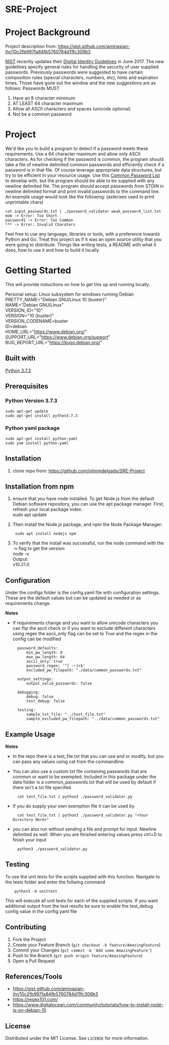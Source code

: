 # SRE-Project

# Project Background
Project description from: https://gist.github.com/aminasian-ihr/10c2fb997fa84fb5760784d11fc309b3

[NIST](https://www.nist.gov/) recently updates their [Digital Identity Guidelines](https://pages.nist.gov/800-63-3/) in June 2017.
The new guidelines specify general rules for handling the security of user supplied passwords.
Previously passwords were suggested to have certain composition rules (special characters, numbers, etc), hints and expiration times.
Those have gone out the window and the new suggestions are as follows:
Passwords MUST
1. Have an 8 character minimum 
2. AT LEAST 64 character maximum
2. Allow all ASCII characters and spaces (unicode optional)
4. Not be a common password

# Project
We'd like you to build a program to detect if a password meets these requirements. Use a 64 character maximum and allow only ASCII characters.
As for checking if the password is common, the program should take a file of newline delimited common passwords and efficiently check if a password is in that file. Of course leverage appropriate data structures, but try to be efficient in your resource usage.
Use this [Common Password List](https://github.com/danielmiessler/SecLists/raw/master/Passwords/Common-Credentials/10-million-password-list-top-1000000.txt) to develop with, but the program should be able to be supplied with any newline delimited file.
The program should accept passwords from STDIN in newline delimited format and print invalid passwords to the command line.
An example usage would look like the following: (asterixes used to print unprintable chars)
```
cat input_passwords.txt | ./password_validator weak_password_list.txt
mom -> Error: Too Short
password1 -> Error: Too Common
*** -> Error: Invalid Charaters
```
Feel free to use any language, libraries or tools, with a preference towards Python and Go. Treat this project as if it was an open source utility that you were going to distribute. Things like writing tests, a README with what it does, how to use it and how to build it locally.

# Getting Started
This will provide instuctions on how to get this up and running locally. 

Personal setup: Linux subsystem for windows running Debian  
PRETTY_NAME="Debian GNU/Linux 10 (buster)"  
NAME="Debian GNU/Linux"  
VERSION_ID="10"  
VERSION="10 (buster)"  
VERSION_CODENAME=buster  
ID=debian  
HOME_URL="https://www.debian.org/"  
SUPPORT_URL="https://www.debian.org/support"  
BUG_REPORT_URL="https://bugs.debian.org/"  

## Built with
[Python 3.7.3](https://www.python.org/downloads/release/python-373/)

## Prerequisites
### Python Version 3.7.3
    sudo apt-get update
    sudo apt-get install python3.7.3

### Python yaml package
    sudo apt-get install python-yaml
    sudo yum install python-yaml

## Installation
1. clone repo from: https://github.com/johnmdelgado/SRE-Project

## Installation from npm
1. ensure that you have node installed. To get Node.js from the default Debian software repository, you can use the apt package manager. First, refresh your local package index:  
        sudo apt update  

2. Then install the Node.js package, and npm the Node Package Manager:  

        sudo apt install nodejs npm
3. To verify that the install was successful, run the node command with the -v flag to get the version:  
        node -v  
        Output:  
        v10.21.0

## Configuration
Under the configs folder is the config.yaml file with configuration settings. These are the default values but can be updated as needed or as requirements change.  

**Notes**  
* If requirements change and you want to allow unicode characters you can flip the ascii check or if you want to exclude different characters using regex the ascii_only flag can be set to True and the regex in the config can be modified

        password_defaults:
            min_pw_length: 8
            max_pw_length: 64
            ascii_only: true
            password_regex: '^[ -~]+$'
            excluded_pw_filepath: "./data/common_passwords.txt"

        output_settings:
            output_valid_passwords: false

        debugging:
            debug: false
            test_debug: false

        testing:
            sample_txt_file: "../test_file.txt"
            sample_excluded_pw_filepath: "../data/common_passwords.txt"

## Example Usage
**Notes**
* In the repo there is a test_file.txt that you can use and or modify, but you can pass any values using cat from the commandline.  
* You can also use a custom txt file containing passwords that are common or want to be exempted. Included in this package under the data folder is a common_passwords.txt that will be used by default if there isn't a txt file specifed.  
    
        cat test_file.txt | python3 ./password_validator.py

* If you do supply your own exemption file it can be used by  

        cat test_file.txt | python3 ./password_validator.py "<Your Directory Here>"

* you can also run without sending a file and prompt for input. Newline delimited as well. When you are finished entering values press ctrl+D to finish your input

        python3 ./password_validator.py

## Testing 
To use the unit tests for the scripts supplied with this function. Navigate to the tests folder and enter the follwing command  

        python3 -m unittest

This will execute all unit tests for each of the supplied scripts. If you want additional output from the test results be sure to enable the test_debug config value in the config.yaml file

## Contributing 

1. Fork the Project
2. Create your Feature Branch (`git checkout -b feature/AmazingFeature`)
3. Commit your Changes (`git commit -m 'Add some AmazingFeature'`)
4. Push to the Branch (`git push origin feature/AmazingFeature`)
5. Open a Pull Request

## References/Tools
* https://gist.github.com/aminasian-ihr/10c2fb997fa84fb5760784d11fc309b3
* https://regex101.com/
* https://www.digitalocean.com/community/tutorials/how-to-install-node-js-on-debian-10


## License  

Distributed under the MIT License. See `LICENSE` for more information.





